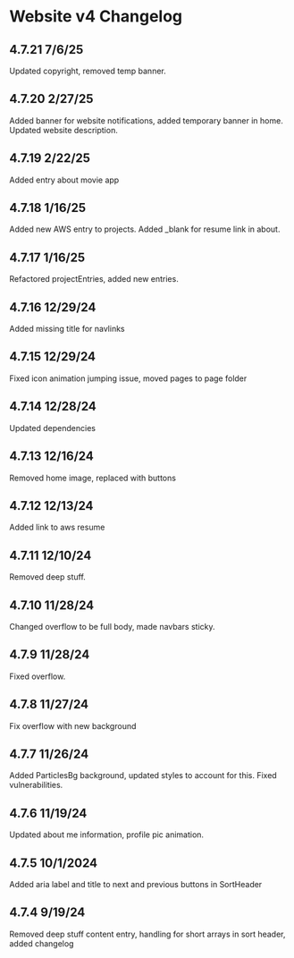 # Website v4 Changelog

## 4.7.21 7/6/25
Updated copyright, removed temp banner.

## 4.7.20 2/27/25
Added banner for website notifications, added temporary banner in home. Updated website description.

## 4.7.19 2/22/25
Added entry about movie app

## 4.7.18 1/16/25
Added new AWS entry to projects. Added _blank for resume link in about.

## 4.7.17 1/16/25
Refactored projectEntries, added new entries.

## 4.7.16 12/29/24
Added missing title for navlinks

## 4.7.15 12/29/24
Fixed icon animation jumping issue, moved pages to page folder

## 4.7.14 12/28/24
Updated dependencies

## 4.7.13 12/16/24
Removed home image, replaced with buttons

## 4.7.12 12/13/24
Added link to aws resume

## 4.7.11 12/10/24
Removed deep stuff.

## 4.7.10 11/28/24
Changed overflow to be full body, made navbars sticky.

## 4.7.9 11/28/24
Fixed overflow.

## 4.7.8 11/27/24
Fix overflow with new background

## 4.7.7 11/26/24
Added ParticlesBg background, updated styles to account for this. Fixed vulnerabilities.

## 4.7.6 11/19/24
Updated about me information, profile pic animation.

## 4.7.5 10/1/2024
Added aria label and title to next and previous buttons in SortHeader

## 4.7.4 9/19/24
Removed deep stuff content entry, handling for short arrays in sort header, added changelog